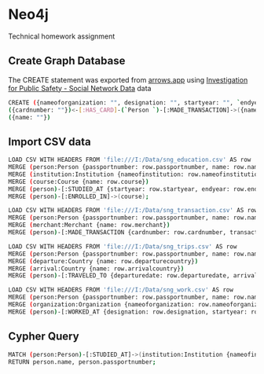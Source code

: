 # Neo4j
Technical homework assignment 

## Create Graph Database  
The CREATE statement was exported from [arrows.app](https://arrows.app/#/local/id=SOGAXPZOO3ZddOIpkT7T) using [Investigation for Public Safety - Social Network Data](https://gist.github.com/maruthiprithivi/10b456c74ba99a35a52caaffafb9d3dc) data
```bash
CREATE ({nameoforganization: "", designation: "", startyear: "", `endyear `: ""})<-[:WORKED_AT]-(`Person ` {passportnumber: "", name: ""})-[:TRAVELED_TO]->({name: ""})<-[:IS_FROM]-(`Person `)-[:STUDIED_AT]->({nameofinstitution: ""}),
({cardnumber: ""})<-[:HAS_CARD]-(`Person `)-[:MADE_TRANSACTION]->({name: ""}),
({name: ""})
```

## Import CSV data 
```bash
LOAD CSV WITH HEADERS FROM 'file:///I:/Data/sng_education.csv' AS row
MERGE (person:Person {passportnumber: row.passportnumber, name: row.name})
MERGE (institution:Institution {nameofinstitution: row.nameofinstitution})
MERGE (course:Course {name: row.course})
MERGE (person)-[:STUDIED_AT {startyear: row.startyear, endyear: row.endyear}]->(institution)
MERGE (person)-[:ENROLLED_IN]->(course);

LOAD CSV WITH HEADERS FROM 'file:///I:/Data/sng_transaction.csv' AS row
MERGE (person:Person {passportnumber: row.passportnumber, name: row.name})
MERGE (merchant:Merchant {name: row.merchant})
MERGE (person)-[:MADE_TRANSACTION {cardnumber: row.cardnumber, transactiondate: row.transactiondate, amount: row.amount}]->(merchant);

LOAD CSV WITH HEADERS FROM 'file:///I:/Data/sng_trips.csv' AS row
MERGE (person:Person {passportnumber: row.passportnumber, name: row.name})
MERGE (departure:Country {name: row.departurecountry})
MERGE (arrival:Country {name: row.arrivalcountry})
MERGE (person)-[:TRAVELED_TO {departuredate: row.departuredate, arrivaldate: row.arrivaldate}]->(arrival);

LOAD CSV WITH HEADERS FROM 'file:///I:/Data/sng_work.csv' AS row
MERGE (person:Person {passportnumber: row.passportnumber, name: row.name})
MERGE (organization:Organization {nameoforganization: row.nameoforganization})
MERGE (person)-[:WORKED_AT {designation: row.designation, startyear: row.startyear, endyear: row.endyear}]->(organization);
```

## Cypher Query
```bash
MATCH (person:Person)-[:STUDIED_AT]->(institution:Institution {nameofinstitution: "Smart National University of Vietnam"})
RETURN person.name, person.passportnumber;
```
